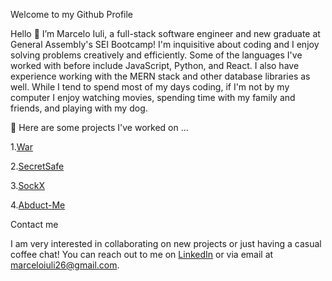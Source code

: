 Welcome to my Github Profile

Hello 👋 I’m Marcelo Iuli, a full-stack software engineer and new graduate at General Assembly's SEI Bootcamp! I'm inquisitive about coding and I enjoy solving problems creatively and efficiently. Some of the languages I've worked with before include JavaScript, Python, and React. I also have experience working with the MERN stack and other database libraries as well. While I tend to spend most of my days coding, if I'm not by my computer I enjoy watching movies, spending time with my family and friends, and playing with my dog. 

👀 Here are some projects I've worked on ...

1.[War](https://github.com/marceloiuli/WAR)

2.[SecretSafe](https://github.com/marceloiuli/Off-Your-Chest)

3.[SockX](https://github.com/marceloiuli/sockx)

4.[Abduct-Me](https://github.com/marceloiuli/abduct-me)

Contact me

I am very interested in collaborating on new projects or just having a casual coffee chat! You can reach out to me on [LinkedIn](www.linkedin.com/in/marceloknoxiuli) or via email at marceloiuli26@gmail.com.
